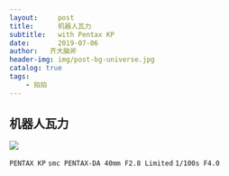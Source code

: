 ```yaml
---
layout:     post
title:      机器人瓦力
subtitle:   with Pentax KP
date:       2019-07-06
author:	  齐大脑斧
header-img: img/post-bg-universe.jpg
catalog: true
tags:
	- 拍拍
---
```


## 机器人瓦力

![](http://ww3.sinaimg.cn/large/006tNc79ly1g4qd73yf5oj31940u01ky.jpg)

`PENTAX KP`
`smc PENTAX-DA 40mm F2.8 Limited`
`1/100s F4.0`